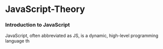 # JavaScript-Theory



### Introduction to JavaScript

JavaScript, often abbreviated as JS, is a dynamic, high-level programming language th